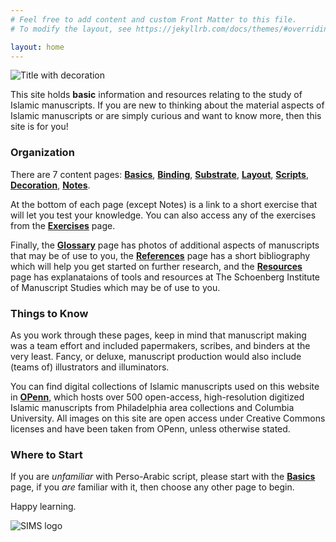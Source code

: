 ```yaml
---
# Feel free to add content and custom Front Matter to this file.
# To modify the layout, see https://jekyllrb.com/docs/themes/#overriding-theme-defaults

layout: home
---
```

![Title with decoration](/islamicmss/assets/basics.jpg)

This site holds **basic** information and resources relating to  the study of Islamic manuscripts. If you are new to thinking about the material aspects of Islamic manuscripts or are simply curious and want to know more, then this site is for you!

### **Organization**

 There are 7 content pages: [**Basics**](/islamicmss/basics/), [**Binding**](/islamicmss/binding/), [**Substrate**](/islamicmss/substrate/), [**Layout**](/islamicmss/layout/), [**Scripts**](/islamicmss/scripts/), [**Decoration**](/islamicmss/decoration/), [**Notes**](/islamicmss/notes/).

 At the bottom of each page (except Notes) is a link to a short exercise that will let you test your knowledge. You can also access any of the exercises from the [**Exercises**](/islamicmss/exercises) page.

 Finally, the [**Glossary**](/islamicmss/glossary/) page has photos of additional aspects of manuscripts that may be of use to you, the [**References**](/islamicmss/references/) page has a short bibliography which will help you get started on further research, and the [**Resources**](/islamicmss/resources/) page has explanataions of tools and resources at The Schoenberg Institute of Manuscript Studies which may be of use to you.

### **Things to Know**

As you work through these pages, keep in mind that manuscript making was a team effort and included papermakers, scribes,  and binders at the very least. Fancy, or deluxe, manuscript production would also include (teams of) illustrators and illuminators.

You can find digital collections of Islamic manuscripts used on this website in [**OPenn**](http://openn.library.upenn.edu/html/muslimworld_contents.html), which hosts over 500 open-access, high-resolution digitized Islamic manuscripts from Philadelphia area collections and Columbia University. All images on this site are open access under Creative Commons licenses and have been taken from OPenn, unless otherwise stated.

### **Where to Start**

If you are *unfamiliar* with Perso-Arabic script, please start with the [**Basics**](/islamicmss/basics/) page, if you *are* familiar with it, then choose any other page to begin.


Happy learning.

![SIMS logo](/islamicmss/assets/sims-small.jpg)
